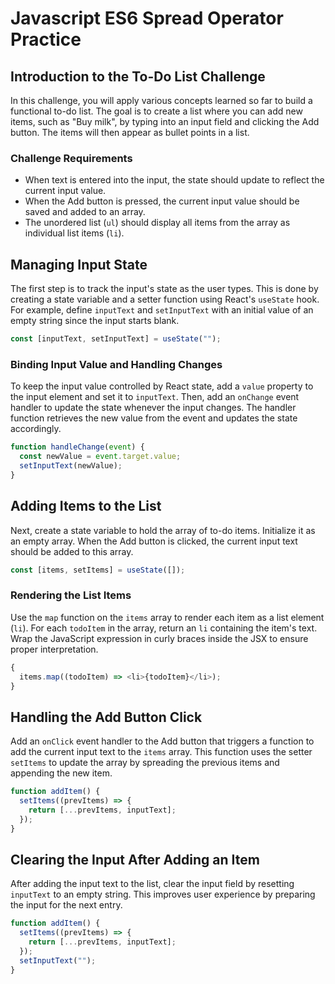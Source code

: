 # Javascript ES6 Spread Operator Practice

## Introduction to the To-Do List Challenge

In this challenge, you will apply various concepts learned so far to build a functional to-do list. The goal is to create a list where you can add new items, such as "Buy milk", by typing into an input field and clicking the Add button. The items will then appear as bullet points in a list.

### Challenge Requirements

- When text is entered into the input, the state should update to reflect the current input value.
- When the Add button is pressed, the current input value should be saved and added to an array.
- The unordered list (`ul`) should display all items from the array as individual list items (`li`).

## Managing Input State

The first step is to track the input's state as the user types. This is done by creating a state variable and a setter function using React's `useState` hook. For example, define `inputText` and `setInputText` with an initial value of an empty string since the input starts blank.

```js
const [inputText, setInputText] = useState("");
```

### Binding Input Value and Handling Changes

To keep the input value controlled by React state, add a `value` property to the input element and set it to `inputText`. Then, add an `onChange` event handler to update the state whenever the input changes. The handler function retrieves the new value from the event and updates the state accordingly.

```js
function handleChange(event) {
  const newValue = event.target.value;
  setInputText(newValue);
}
```

## Adding Items to the List

Next, create a state variable to hold the array of to-do items. Initialize it as an empty array. When the Add button is clicked, the current input text should be added to this array.

```js
const [items, setItems] = useState([]);
```

### Rendering the List Items

Use the `map` function on the `items` array to render each item as a list element (`li`). For each `todoItem` in the array, return an `li` containing the item's text. Wrap the JavaScript expression in curly braces inside the JSX to ensure proper interpretation.

```js
{
  items.map((todoItem) => <li>{todoItem}</li>);
}
```

## Handling the Add Button Click

Add an `onClick` event handler to the Add button that triggers a function to add the current input text to the `items` array. This function uses the setter `setItems` to update the array by spreading the previous items and appending the new item.

```js
function addItem() {
  setItems((prevItems) => {
    return [...prevItems, inputText];
  });
}
```

## Clearing the Input After Adding an Item

After adding the input text to the list, clear the input field by resetting `inputText` to an empty string. This improves user experience by preparing the input for the next entry.

```js
function addItem() {
  setItems((prevItems) => {
    return [...prevItems, inputText];
  });
  setInputText("");
}
```
